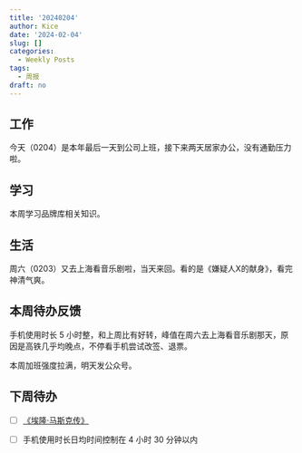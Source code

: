 ```yaml
---
title: '20240204'
author: Kice
date: '2024-02-04'
slug: []
categories:
  - Weekly Posts
tags:
  - 周报
draft: no
---
```



## 工作

今天（0204）是本年最后一天到公司上班，接下来两天居家办公，没有通勤压力啦。

## 学习

本周学习品牌库相关知识。

## 生活

周六（0203）又去上海看音乐剧啦，当天来回。看的是《嫌疑人X的献身》，看完神清气爽。

## 本周待办反馈

手机使用时长 5 小时整，和上周比有好转，峰值在周六去上海看音乐剧那天，原因是高铁几乎均晚点，不停看手机尝试改签、退票。

本周加班强度拉满，明天发公众号。

## 下周待办

- [ ] [《埃隆·马斯克传》](https://book.douban.com/subject/36518892/)
- [ ] 手机使用时长日均时间控制在 4 小时 30 分钟以内



